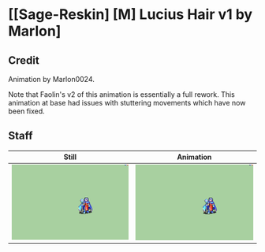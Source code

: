 # [\[Sage-Reskin\] \[M\] Lucius Hair v1 by Marlon]

## Credit

Animation by Marlon0024.

Note that Faolin's v2 of this animation is essentially a full rework. This animation at base had issues with stuttering movements which have now been fixed.
	
## Staff

| Still | Animation |
| :---: | :-------: |
| ![Staff still](./Staff_000.png) | ![Staff animation](./Staff.gif) |
